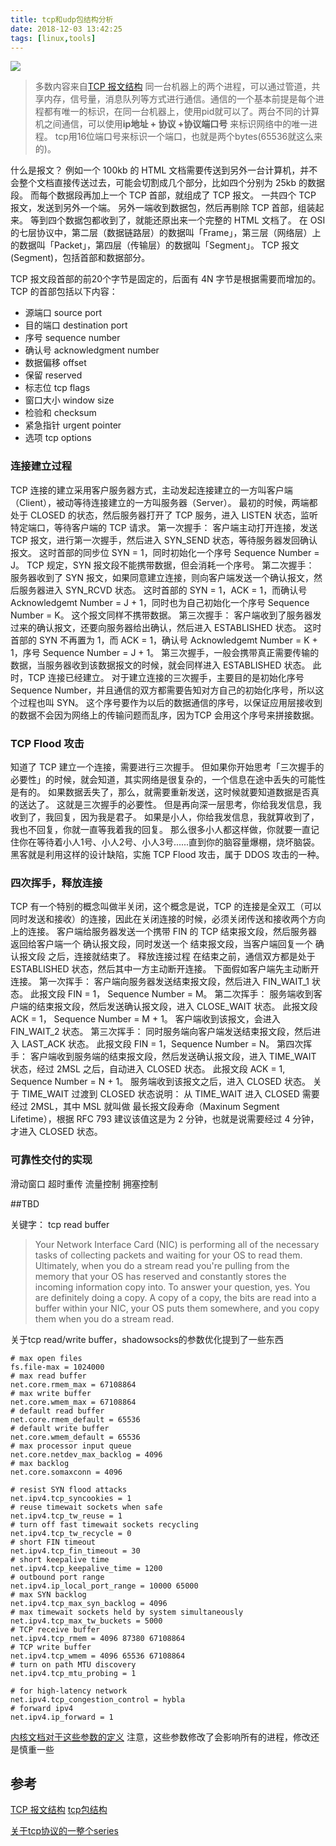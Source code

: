```yaml
---
title: tcp和udp包结构分析
date: 2018-12-03 13:42:25
tags: [linux,tools]
---
```


![](https://www.haldir66.ga/static/imgs/AlanTuringNotebook_EN-AU7743633207_1920x1080.jpg)
<!--more-->

> 多数内容来自[TCP 报文结构](https://jerryc8080.gitbooks.io/understand-tcp-and-udp/chapter2.html)
同一台机器上的两个进程，可以通过管道，共享内存，信号量，消息队列等方式进行通信。通信的一个基本前提是每个进程都有唯一的标识，在同一台机器上，使用pid就可以了。两台不同的计算机之间通信，可以使用**ip地址 + 协议 +协议端口号** 来标识网络中的唯一进程。
tcp用16位端口号来标识一个端口，也就是两个bytes(65536就这么来的)。


什么是报文？
例如一个 100kb 的 HTML 文档需要传送到另外一台计算机，并不会整个文档直接传送过去，可能会切割成几个部分，比如四个分别为 25kb 的数据段。
而每个数据段再加上一个 TCP 首部，就组成了 TCP 报文。
一共四个 TCP 报文，发送到另外一个端。
另外一端收到数据包，然后再剔除 TCP 首部，组装起来。
等到四个数据包都收到了，就能还原出来一个完整的 HTML 文档了。
在 OSI 的七层协议中，第二层（数据链路层）的数据叫「Frame」，第三层（网络层）上的数据叫「Packet」，第四层（传输层）的数据叫「Segment」。
TCP 报文 (Segment)，包括首部和数据部分。

TCP 报文段首部的前20个字节是固定的，后面有 4N 字节是根据需要而增加的。
TCP 的首部包括以下内容：
- 源端口 source port
- 目的端口 destination port
- 序号 sequence number
- 确认号 acknowledgment number
- 数据偏移 offset
- 保留 reserved
- 标志位 tcp flags
- 窗口大小 window size
- 检验和 checksum
- 紧急指针 urgent pointer
- 选项 tcp options


### 连接建立过程
TCP 连接的建立采用客户服务器方式，主动发起连接建立的一方叫客户端（Client），被动等待连接建立的一方叫服务器（Server）。
最初的时候，两端都处于 CLOSED 的状态，然后服务器打开了 TCP 服务，进入 LISTEN 状态，监听特定端口，等待客户端的 TCP 请求。
第一次握手： 客户端主动打开连接，发送 TCP 报文，进行第一次握手，然后进入 SYN_SEND 状态，等待服务器发回确认报文。
这时首部的同步位 SYN = 1，同时初始化一个序号 Sequence Number = J。
TCP 规定，SYN 报文段不能携带数据，但会消耗一个序号。
第二次握手： 服务器收到了 SYN 报文，如果同意建立连接，则向客户端发送一个确认报文，然后服务器进入 SYN_RCVD 状态。
这时首部的 SYN = 1，ACK = 1，而确认号 Acknowledgemt Number = J + 1，同时也为自己初始化一个序号 Sequence Number = K。
这个报文同样不携带数据。
第三次握手：
客户端收到了服务器发过来的确认报文，还要向服务器给出确认，然后进入 ESTABLISHED 状态。
这时首部的 SYN 不再置为 1，而 ACK = 1，确认号 Acknowledgemt Number = K + 1，序号 Sequence Number = J + 1。
第三次握手，一般会携带真正需要传输的数据，当服务器收到该数据报文的时候，就会同样进入 ESTABLISHED 状态。 此时，TCP 连接已经建立。
对于建立连接的三次握手，主要目的是初始化序号 Sequence Number，并且通信的双方都需要告知对方自己的初始化序号，所以这个过程也叫 SYN。
这个序号要作为以后的数据通信的序号，以保证应用层接收到的数据不会因为网络上的传输问题而乱序，因为TCP 会用这个序号来拼接数据。

### TCP Flood 攻击
知道了 TCP 建立一个连接，需要进行三次握手。
但如果你开始思考「三次握手的必要性」的时候，就会知道，其实网络是很复杂的，一个信息在途中丢失的可能性是有的。
如果数据丢失了，那么，就需要重新发送，这时候就要知道数据是否真的送达了。
这就是三次握手的必要性。
但是再向深一层思考，你给我发信息，我收到了，我回复，因为我是君子。
如果是小人，你给我发信息，我就算收到了，我也不回复，你就一直等我着我的回复。
那么很多小人都这样做，你就要一直记住你在等待着小人1号、小人2号、小人3号......直到你的脑容量爆棚，烧坏脑袋。
黑客就是利用这样的设计缺陷，实施 TCP Flood 攻击，属于 DDOS 攻击的一种。


### 四次挥手，释放连接
TCP 有一个特别的概念叫做半关闭，这个概念是说，TCP 的连接是全双工（可以同时发送和接收）的连接，因此在关闭连接的时候，必须关闭传送和接收两个方向上的连接。
客户端给服务器发送一个携带 FIN 的 TCP 结束报文段，然后服务器返回给客户端一个 确认报文段，同时发送一个 结束报文段，当客户端回复一个 确认报文段 之后，连接就结束了。
释放连接过程
在结束之前，通信双方都是处于 ESTABLISHED 状态，然后其中一方主动断开连接。
下面假如客户端先主动断开连接。
第一次挥手：
客户端向服务器发送结束报文段，然后进入 FIN_WAIT_1 状态。
此报文段 FIN = 1， Sequence Number = M。
第二次挥手：
服务端收到客户端的结束报文段，然后发送确认报文段，进入 CLOSE_WAIT 状态。
此报文段 ACK = 1， Sequence Number = M + 1。
客户端收到该报文，会进入 FIN_WAIT_2 状态。
第三次挥手：
同时服务端向客户端发送结束报文段，然后进入 LAST_ACK 状态。
此报文段 FIN = 1，Sequence Number = N。
第四次挥手：
客户端收到服务端的结束报文段，然后发送确认报文段，进入 TIME_WAIT 状态，经过 2MSL 之后，自动进入 CLOSED 状态。
此报文段 ACK = 1, Sequence Number = N + 1。
服务端收到该报文之后，进入 CLOSED 状态。
关于 TIME_WAIT 过渡到 CLOSED 状态说明：
从 TIME_WAIT 进入 CLOSED 需要经过 2MSL，其中 MSL 就叫做 最长报文段寿命（Maxinum Segment Lifetime），根据 RFC 793 建议该值这是为 2 分钟，也就是说需要经过 4 分钟，才进入 CLOSED 状态。


### 可靠性交付的实现
滑动窗口
超时重传
流量控制
拥塞控制

##TBD

关键字： tcp read buffer
> Your Network Interface Card (NIC) is performing all of the necessary tasks of collecting packets and waiting for your OS to read them. Ultimately, when you do a stream read you're pulling from the memory that your OS has reserved and constantly stores the incoming information copy into.
To answer your question, yes. You are definitely doing a copy. A copy of a copy, the bits are read into a buffer within your NIC, your OS puts them somewhere, and you copy them when you do a stream read.


关于tcp read/write buffer，shadowsocks的参数优化提到了一些东西 
```
# max open files
fs.file-max = 1024000
# max read buffer
net.core.rmem_max = 67108864
# max write buffer
net.core.wmem_max = 67108864
# default read buffer
net.core.rmem_default = 65536
# default write buffer
net.core.wmem_default = 65536
# max processor input queue
net.core.netdev_max_backlog = 4096
# max backlog
net.core.somaxconn = 4096

# resist SYN flood attacks
net.ipv4.tcp_syncookies = 1
# reuse timewait sockets when safe
net.ipv4.tcp_tw_reuse = 1
# turn off fast timewait sockets recycling
net.ipv4.tcp_tw_recycle = 0
# short FIN timeout
net.ipv4.tcp_fin_timeout = 30
# short keepalive time
net.ipv4.tcp_keepalive_time = 1200
# outbound port range
net.ipv4.ip_local_port_range = 10000 65000
# max SYN backlog
net.ipv4.tcp_max_syn_backlog = 4096
# max timewait sockets held by system simultaneously
net.ipv4.tcp_max_tw_buckets = 5000
# TCP receive buffer
net.ipv4.tcp_rmem = 4096 87380 67108864
# TCP write buffer
net.ipv4.tcp_wmem = 4096 65536 67108864
# turn on path MTU discovery
net.ipv4.tcp_mtu_probing = 1

# for high-latency network
net.ipv4.tcp_congestion_control = hybla
# forward ipv4
net.ipv4.ip_forward = 1
```
[内核文档对于这些参数的定义](https://www.cyberciti.biz/files/linux-kernel/Documentation/networking/ip-sysctl.txt)
注意，这些参数修改了会影响所有的进程，修改还是慎重一些



## 参考
[TCP 报文结构](https://jerryc8080.gitbooks.io/understand-tcp-and-udp/)
[tcp包结构](https://www.google.com/search?q=tcp%E5%8C%85%E7%BB%93%E6%9E%84)

[关于tcp协议的一整个series](https://accedian.com/enterprises/blog/tcp-receive-window-everything-need-know/)